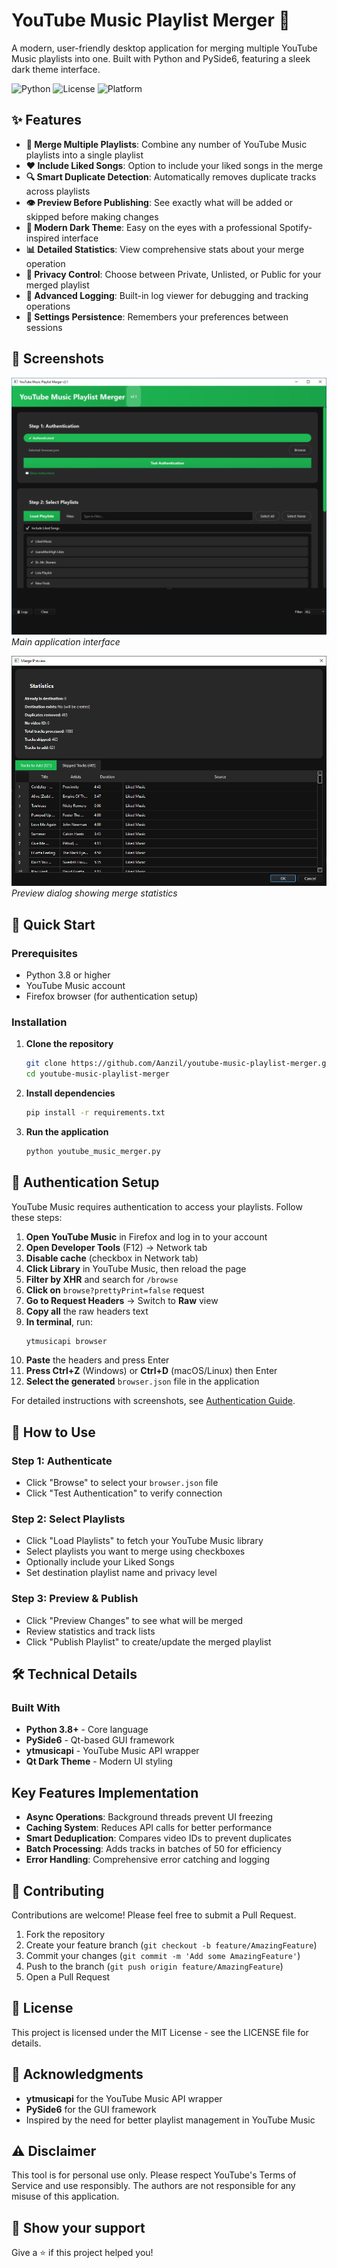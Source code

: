 # YouTube Music Playlist Merger 🎵

A modern, user-friendly desktop application for merging multiple YouTube Music playlists into one. Built with Python and PySide6, featuring a sleek dark theme interface.

![Python](https://img.shields.io/badge/python-v3.8+-blue.svg)
![License](https://img.shields.io/badge/license-MIT-green.svg)
![Platform](https://img.shields.io/badge/platform-Windows%20%7C%20macOS%20%7C%20Linux-lightgrey.svg)

## ✨ Features

- **🔀 Merge Multiple Playlists**: Combine any number of YouTube Music playlists into a single playlist
- **❤️ Include Liked Songs**: Option to include your liked songs in the merge
- **🔍 Smart Duplicate Detection**: Automatically removes duplicate tracks across playlists
- **👁️ Preview Before Publishing**: See exactly what will be added or skipped before making changes
- **🎨 Modern Dark Theme**: Easy on the eyes with a professional Spotify-inspired interface
- **📊 Detailed Statistics**: View comprehensive stats about your merge operation
- **🔐 Privacy Control**: Choose between Private, Unlisted, or Public for your merged playlist
- **📝 Advanced Logging**: Built-in log viewer for debugging and tracking operations
- **💾 Settings Persistence**: Remembers your preferences between sessions

## 📸 Screenshots

![Main Interface](screenshots/main.png)
*Main application interface*

![Preview Dialog](screenshots/preview.png)
*Preview dialog showing merge statistics*

## 🚀 Quick Start

### Prerequisites

- Python 3.8 or higher
- YouTube Music account
- Firefox browser (for authentication setup)

### Installation

1. **Clone the repository**
   ```bash
   git clone https://github.com/Aanzil/youtube-music-playlist-merger.git
   cd youtube-music-playlist-merger
   ```

2. **Install dependencies**
   ```bash
   pip install -r requirements.txt
   ```

3. **Run the application**
   ```bash
   python youtube_music_merger.py
   ```

## 🔐 Authentication Setup

YouTube Music requires authentication to access your playlists. Follow these steps:

1. **Open YouTube Music** in Firefox and log in to your account
2. **Open Developer Tools** (F12) → Network tab
3. **Disable cache** (checkbox in Network tab)
4. **Click Library** in YouTube Music, then reload the page
5. **Filter by XHR** and search for ```/browse```
6. **Click on** ```browse?prettyPrint=false``` request
7. **Go to Request Headers** → Switch to **Raw** view
8. **Copy all** the raw headers text
9. **In terminal**, run:
   ```bash
   ytmusicapi browser
   ```
10. **Paste** the headers and press Enter
11. **Press Ctrl+Z** (Windows) or **Ctrl+D** (macOS/Linux) then Enter
12. **Select the generated** ```browser.json``` file in the application

For detailed instructions with screenshots, see [Authentication Guide](docs/AUTHENTICATION.md).

## 📖 How to Use

### Step 1: Authenticate
- Click "Browse" to select your ```browser.json``` file
- Click "Test Authentication" to verify connection

### Step 2: Select Playlists
- Click "Load Playlists" to fetch your YouTube Music library
- Select playlists you want to merge using checkboxes
- Optionally include your Liked Songs
- Set destination playlist name and privacy level

### Step 3: Preview & Publish
- Click "Preview Changes" to see what will be merged
- Review statistics and track lists
- Click "Publish Playlist" to create/update the merged playlist

## 🛠️ Technical Details
### Built With
- **Python 3.8+** - Core language
- **PySide6** - Qt-based GUI framework
- **ytmusicapi** - YouTube Music API wrapper
- **Qt Dark Theme** - Modern UI styling

## Key Features Implementation
- **Async Operations**: Background threads prevent UI freezing
- **Caching System**: Reduces API calls for better performance
- **Smart Deduplication**: Compares video IDs to prevent duplicates
- **Batch Processing**: Adds tracks in batches of 50 for efficiency
- **Error Handling**: Comprehensive error catching and logging

## 🤝 Contributing
Contributions are welcome! Please feel free to submit a Pull Request.

1. Fork the repository
2. Create your feature branch (```git checkout -b feature/AmazingFeature```)
3. Commit your changes (```git commit -m 'Add some AmazingFeature'```)
4. Push to the branch (```git push origin feature/AmazingFeature```)
5. Open a Pull Request

## 📝 License
This project is licensed under the MIT License - see the LICENSE file for details.

## 🙏 Acknowledgments
- **ytmusicapi** for the YouTube Music API wrapper
- **PySide6** for the GUI framework
- Inspired by the need for better playlist management in YouTube Music

## ⚠️ Disclaimer
This tool is for personal use only. Please respect YouTube's Terms of Service and use responsibly. The authors are not responsible for any misuse of this application.

## 🌟 Show your support
Give a ⭐️ if this project helped you!